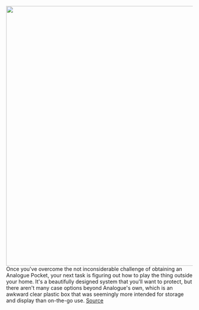 <img src='https://cdn.vox-cdn.com/thumbor/WDYE35hVmlOE0TJZGpRPxyDYS1g=/0x0:2040x1360/1200x800/filters:focal(857x517:1183x843)/cdn.vox-cdn.com/uploads/chorus_image/image/70726008/IMG_2336.0.jpg' width='700px' /><br/>
Once you've overcome the not inconsiderable challenge of obtaining an Analogue Pocket, your next task is figuring out how to play the thing outside your home. It's a beautifully designed system that you'll want to protect, but there aren't many case options beyond Analogue's own, which is an awkward clear plastic box that was seemingly more intended for storage and display than on-the-go use.
<a href='https://www.theverge.com/23016218/waterfield-analogue-pocket-pouch-review-game-boy-games'> Source <a/>